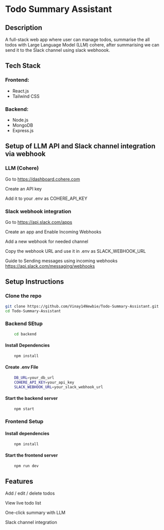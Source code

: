 # Todo Summary Assistant

## Description

A full-stack web app where user can manage todos, summarise the all todos with Large Language Model (LLM) cohere, after summarising we can send it to the Slack channel using slack webhoook.

## Tech Stack

### **Frontend:**

- React.js
- Tailwind CSS

### **Backend:**

- Node.js
- MongoDB
- Express.js

## Setup of LLM API and Slack channel integration via webhook

### LLM (Cohere)

Go to https://dashboard.cohere.com

Create an API key

Add it to your .env as COHERE_API_KEY

### Slack webhook integration

Go to https://api.slack.com/apps

Create an app and Enable Incoming Webhooks

Add a new webhook for needed channel

Copy the webhook URL and use it in .env as SLACK_WEBHOOK_URL

Guide to Sending messages using incoming webhooks https://api.slack.com/messaging/webhooks

## Setup Instructions

### Clone the repo

```bash
git clone https://github.com/Vinay14Newbie/Todo-Summary-Assistant.git
cd Todo-Summary-Assistant
```

### Backend SEtup

```bash
    cd backend
```

#### Install Dependencies

```bash
    npm install
```

#### Create .env File

```bash
    DB_URL=your_db_url
    COHERE_API_KEY=your_api_key
    SLACK_WEBHOOK_URL=your_slack_webhook_url
```

#### Start the backend server

```bash
    npm start
```

### Frontend Setup

#### Install dependencies

```bash
    npm install
```

#### Start the frontend server

```bash
    npm run dev
```

## Features

Add / edit / delete todos

View live todo list

One-click summary with LLM

Slack channel integration
